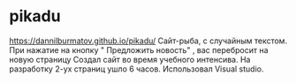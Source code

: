 # pikadu
https://dannilburmatov.github.io/pikadu/
Сайт-рыба, с случайным текстом. При нажатие на кнопку " Предложить новость" , вас перебросит на новую страницу 
Создал сайт во время учебного интенсива.
На разработку 2-ух страниц ушло 6 часов.
Использовал Visual studio.
